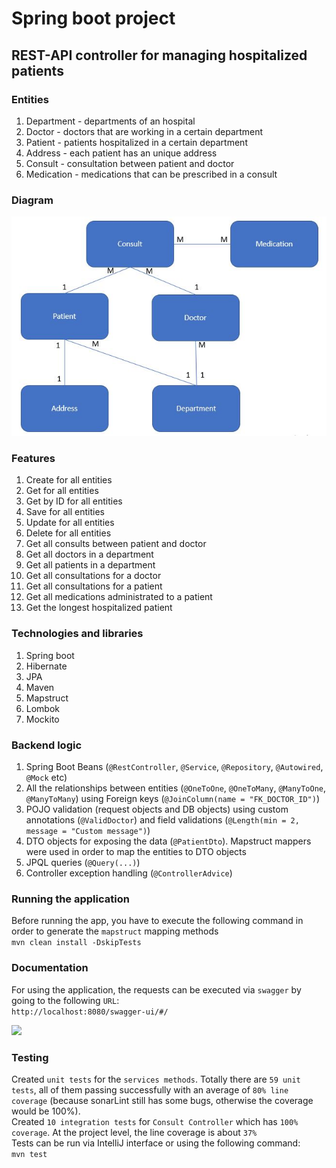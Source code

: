 # Spring boot project

## REST-API controller for managing hospitalized patients

### Entities

1. Department - departments of an hospital
2. Doctor - doctors that are working in a certain department
3. Patient - patients hospitalized in a certain department
4. Address - each patient has an unique address
5. Consult - consultation between patient and doctor
6. Medication - medications that can be prescribed in a consult

### Diagram

![](/images/diagram.JPG)

### Features

1. Create for all entities
2. Get for all entities
3. Get by ID for all entities
4. Save for all entities
5. Update for all entities
6. Delete for all entities
7. Get all consults between patient and doctor
8. Get all doctors in a department
9. Get all patients in a department
1. Get all consultations for a doctor
1. Get all consultations for a patient
1. Get all medications administrated to a patient
1. Get the longest hospitalized patient

### Technologies and libraries

1. Spring boot
2. Hibernate
3. JPA
4. Maven
5. Mapstruct
6. Lombok
7. Mockito

### Backend logic

1. Spring Boot Beans (```@RestController```, ```@Service```, ```@Repository```, ```@Autowired```, ```@Mock``` etc)
2. All the relationships between entities (```@OneToOne```, ```@OneToMany```, ```@ManyToOne```, ```@ManyToMany```) using
   Foreign keys (```@JoinColumn(name = "FK_DOCTOR_ID")```)
3. POJO validation (request objects and DB objects) using custom annotations (```@ValidDoctor```) and field
   validations (```@Length(min = 2, message = "Custom message")```)
4. DTO objects for exposing the data (```@PatientDto```). Mapstruct mappers were used in order to map the entities to
   DTO objects
5. JPQL queries (```@Query(...)```)
6. Controller exception handling (```@ControllerAdvice```)

### Running the application

Before running the app, you have to execute the following command in order to generate the ```mapstruct``` mapping
methods
<br>
```mvn clean install -DskipTests```
<br>

### Documentation

For using the application, the requests can be executed via ```swagger``` by going to the following ```URL```:
<br>
```http://localhost:8080/swagger-ui/#/```
<br>

![](images/swagger.JPG)

### Testing

Created ```unit tests``` for the ```services methods```. Totally there are ```59 unit tests```, all of them passing
successfully with an average of ```80% line coverage``` (because sonarLint still has some bugs, otherwise the coverage
would be 100%).
<br>
Created ```10 integration tests``` for ```Consult Controller``` which has ```100% coverage```. At the project level, the
line coverage is about ```37%```
<br>
Tests can be run via IntelliJ interface or using the following command:
<br>
```mvn test```
<br>
